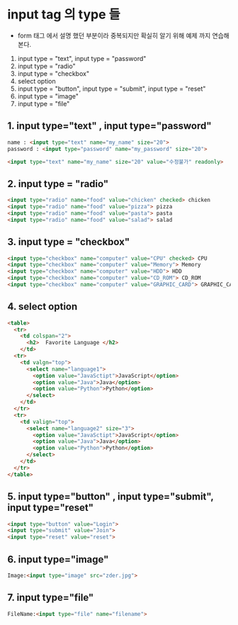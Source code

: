 # input tag 의 type 들
- form 태그 에서 설명 했던 부분이라 중복되지만 확실히 알기 위해 예제 까지 연습해 본다.
1. input type = "text", input type = "password"
2. input type = "radio"
3. input type = "checkbox"
4. select option
5. input type = "button", input type = "submit", input type = "reset"
6. input type = "image"
7. input type = "file"
  
    
      
        
## 1. input type="text" , input type="password"
```HTML
name : <input type="text" name="my_name" size="20">
password : <input type="password" name="my_password" size="20">

<input type="text" name="my_name" size="20" value="수정불가" readonly>
```

## 2. input type = "radio"
```HTML
<input type="radio" name="food" value="chicken" checked> chicken
<input type="radio" name="food" value="pizza"> pizza
<input type="radio" name="food" value="pasta"> pasta
<input type="radio" name="food" value="salad"> salad
```

## 3. input type = "checkbox"
```HTML
<input type="checkbox" name="computer" value="CPU" checked> CPU
<input type="checkbox" name="computer" value="Memory"> Memory
<input type="checkbox" name="computer" value="HDD"> HDD
<input type="checkbox" name="computer" value="CD_ROM"> CD_ROM
<input type="checkbox" name="computer" value="GRAPHIC_CARD"> GRAPHIC_CARD
```

## 4. select option
```HTML
<table>
  <tr>
    <td colspan="2">
      <h2>  Favorite Language </h2>
    </td>
  <tr>
    <td valgn="top">
      <select name="language1">
        <option value="JavaSctipt">JavaScript</option>
        <option value="Java">Java</option>
        <option value="Python">Python</option>
      </select>
    </td>
  </tr>
  <tr>
    <td valign="top">
      <select name="language2" size="3">
        <option value="JavaSctipt">JavaScript</option>
        <option value="Java">Java</option>
        <option value="Python">Python</option>
      </select>
    </td>
  </tr>
</table>
```

## 5. input type="button" , input type="submit", input type="reset"
```HTML
<input type="button" value="Login">
<input type="submit" value="Join">
<input type="reset" value="reset">
```

## 6. input type="image"
```HTML
Image:<input type="image" src="zder.jpg">
```

## 7. input type="file"
```HTML
FileName:<input type="file" name="filename">
```
